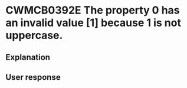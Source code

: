 # CWMCB0392E The property 0 has an invalid value [1] because 1 is not uppercase.

## Explanation

## User response